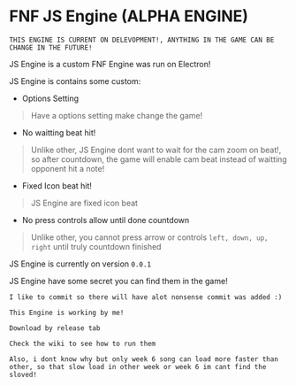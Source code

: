 # FNF JS Engine (ALPHA ENGINE)

`THIS ENGINE IS CURRENT ON DELEVOPMENT!, ANYTHING IN THE GAME CAN BE CHANGE IN THE FUTURE!`

JS Engine is a custom FNF Engine was run on Electron!

JS Engine is contains some custom:
+ Options Setting
> Have a options setting make change the game!

+ No waitting beat hit!
> Unlike other, JS Engine dont want to wait for the cam zoom on beat!, so after countdown, the game will enable cam beat instead of waitting opponent hit a note!

+ Fixed Icon beat hit!
> JS Engine are fixed icon beat

+ No press controls allow until done countdown
> Unlike other, you cannot press arrow or controls `left, down, up, right` until truly countdown finished

JS Engine is currently on version `0.0.1`

JS Engine have some secret you can find them in the game!

`I like to commit so there will have alot nonsense commit was added :)`

`This Engine is working by me!`

`Download by release tab`

`Check the wiki to see how to run them`

`Also, i dont know why but only week 6 song can load more faster than other, so that slow load in other week or week 6 im cant find the sloved!`